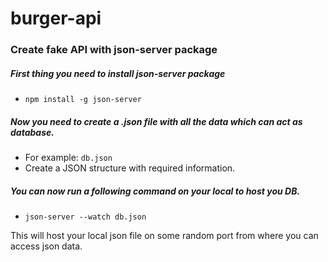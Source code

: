 # burger-api

### Create fake API with json-server package

##### First thing you need to install json-server package
- `npm install -g json-server`

##### Now you need to create a .json file with all the data which can act as database.
- For example: `db.json`
- Create a JSON structure with required information.

##### You can now run a following command on your local to host you DB.
- `json-server --watch db.json`

This will host your local json file on some random port from where you can access json data.